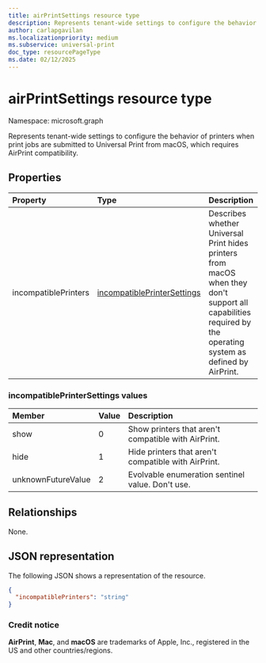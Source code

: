 ```yaml
---
title: airPrintSettings resource type
description: Represents tenant-wide settings to configure the behavior of printers when print jobs are submitted to Universal Print from macOS, which requires AirPrint compatibility.
author: carlapgavilan
ms.localizationpriority: medium
ms.subservice: universal-print
doc_type: resourcePageType
ms.date: 02/12/2025
---
```


# airPrintSettings resource type

Namespace: microsoft.graph

Represents tenant-wide settings to configure the behavior of printers when print jobs are submitted to Universal Print from macOS, which requires AirPrint compatibility.

## Properties
|Property|Type|Description|
|:---|:---|:---|
|incompatiblePrinters|[incompatiblePrinterSettings](#incompatibleprintersettings-values)|Describes whether Universal Print hides printers from macOS when they don't support all capabilities required by the operating system as defined by AirPrint.|

### incompatiblePrinterSettings values 

|Member|Value|Description|
|:---|:---|:---|
|show|0|Show printers that aren't compatible with AirPrint.|
|hide|1|Hide printers that aren't compatible with AirPrint.|
|unknownFutureValue|2|Evolvable enumeration sentinel value. Don't use.|

## Relationships
None.

## JSON representation
The following JSON shows a representation of the resource.
<!-- {
  "blockType": "resource",
  "@odata.type": "microsoft.graph.airPrintSettings"
}
-->
``` json
{
  "incompatiblePrinters": "string"
}
```

### Credit notice

**AirPrint**, **Mac**, and **macOS** are trademarks of Apple, Inc., registered in the US and other countries/regions.